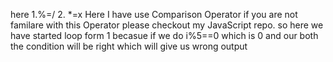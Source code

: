here 1.%=/ 2. *=x 
     Here I have use Comparison Operator if you are not familare with this Operator please checkout my JavaScript repo.
     so here we have started loop form 1 becasue if we do i%5==0 which is 0 and our both the condition will be right which will give us wrong output